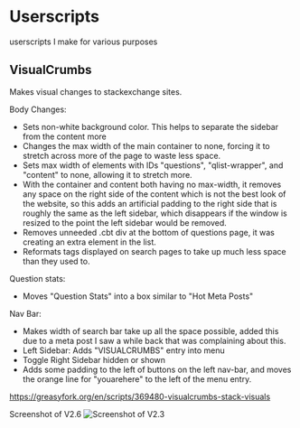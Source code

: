 # Userscripts
userscripts I make for various purposes


## VisualCrumbs

Makes visual changes to stackexchange sites.

Body Changes:
- Sets non-white background color. This helps to separate the sidebar from the content more
- Changes the max width of the main container to none, forcing it to stretch across more of the page to waste less space.
- Sets max width of elements with IDs "questions", "qlist-wrapper", and "content" to none, allowing it to stretch more.
- With the container and content both having no max-width, it removes any space on the right side of the content which is not the best look of the website, so this adds an artificial padding to the right side that is roughly the same as the left sidebar, which disappears if the window is resized to the point the left sidebar would be removed.
- Removes unneeded .cbt div at the bottom of questions page, it was creating an extra element in the list.
- Reformats tags displayed on search pages to take up much less space than they used to.


Question stats:
- Moves "Question Stats" into a box similar to "Hot Meta Posts"

Nav Bar:
- Makes width of search bar take up all the space possible, added this due to a meta post I saw a while back that was complaining about this.
- Left Sidebar: Adds "VISUALCRUMBS" entry into menu
- Toggle Right Sidebar hidden or shown
- Adds some padding to the left of buttons on the left nav-bar, and moves the orange line for "youarehere" to the left of the menu entry.

https://greasyfork.org/en/scripts/369480-visualcrumbs-stack-visuals

Screenshot of V2.6
![Screenshot of V2.3](https://i.stack.imgur.com/FOtf0.png)


